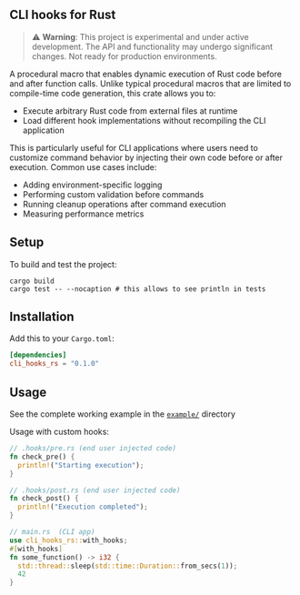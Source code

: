 ## CLI hooks for Rust

> ⚠️ **Warning**: This project is experimental and under active development. The API and functionality may undergo significant changes. Not ready for production environments.

A procedural macro that enables dynamic execution of Rust code before and after function calls. Unlike typical procedural macros that are limited to compile-time code generation, this crate allows you to:

- Execute arbitrary Rust code from external files at runtime
- Load different hook implementations without recompiling the CLI application

This is particularly useful for CLI applications where users need to customize command behavior by injecting their own code before or after execution. Common use cases include:

- Adding environment-specific logging
- Performing custom validation before commands
- Running cleanup operations after command execution
- Measuring performance metrics

## Setup

To build and test the project:
```
cargo build
cargo test -- --nocaption # this allows to see println in tests
```

## Installation

Add this to your `Cargo.toml`:

```toml
[dependencies]
cli_hooks_rs = "0.1.0"
```

## Usage

See the complete working example in the [`example/`](example/) directory

Usage with custom hooks:

```rust
// .hooks/pre.rs (end user injected code)
fn check_pre() {
  println!("Starting execution");
}

// .hooks/post.rs (end user injected code)
fn check_post() {
  println!("Execution completed");
}

// main.rs  (CLI app)
use cli_hooks_rs::with_hooks;
#[with_hooks]
fn some_function() -> i32 {
  std::thread::sleep(std::time::Duration::from_secs(1));
  42
}
```
